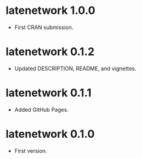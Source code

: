 # latenetwork 1.0.0

* First CRAN submission.

# latenetwork 0.1.2

* Updated DESCRIPTION, README, and vignettes.

# latenetwork 0.1.1

* Added GitHub Pages.

# latenetwork 0.1.0

* First version.
